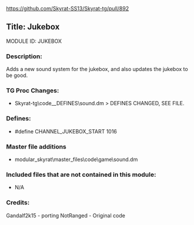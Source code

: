 https://github.com/Skyrat-SS13/Skyrat-tg/pull/892

## Title: Jukebox

MODULE ID: JUKEBOX

### Description:

Adds a new sound system for the jukebox, and also updates the jukebox to be good.

### TG Proc Changes:

- Skyrat-tg\code\__DEFINES\sound.dm > DEFINES CHANGED, SEE FILE.

### Defines:

- #define CHANNEL_JUKEBOX_START 1016

### Master file additions

- modular_skyrat\master_files\code\game\sound.dm

### Included files that are not contained in this module:

- N/A

### Credits:
Gandalf2k15 - porting
NotRanged - Original code
